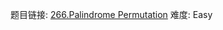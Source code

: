 题目链接: [266.Palindrome Permutation][1]
难度: Easy

[1]: https://leetcode.com/problems/palindrome-permutation/